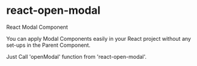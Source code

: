 # react-open-modal
React Modal Component

You can apply Modal Components easily in your React project without any set-ups in the Parent Component.

Just Call 'openModal' function from 'react-open-modal'.
